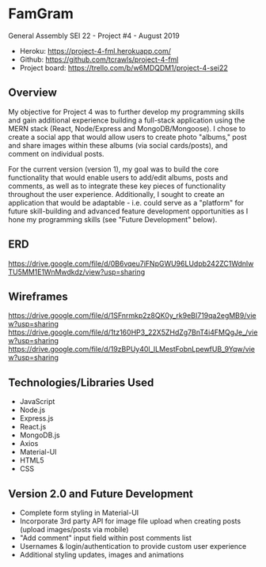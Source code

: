 # FamGram

General Assembly SEI 22 - Project #4 - August 2019
  * Heroku: https://project-4-fml.herokuapp.com/
  * Github: https://github.com/tcrawls/project-4-fml
  * Project board: https://trello.com/b/w6MDQDM1/project-4-sei22
  

## Overview

My objective for Project 4 was to further develop my programming skills and gain additional experience building a full-stack application using the MERN stack (React, Node/Express and MongoDB/Mongoose). I chose to create a social app that would allow users to create photo "albums," post and share images within these albums (via social cards/posts), and comment on individual posts.

For the current version (version 1), my goal was to build the core functionality that would enable users to add/edit albums, posts and comments, as well as to integrate these key pieces of functionality throughout the user experience. Additionally, I sought to create an application that would be adaptable - i.e. could serve as a "platform" for future skill-building and advanced feature development opportunities as I hone my programming skills (see "Future Development" below).

## ERD
https://drive.google.com/file/d/0B6vqeu7iFNpGWU96LUdpb242ZC1WdnlwTU5MM1E1WnMwdkdz/view?usp=sharing

## Wireframes
https://drive.google.com/file/d/1SFnrmkp2z8QK0y_rk9eBI719qa2egMB9/view?usp=sharing
https://drive.google.com/file/d/1tz160HP3_22X5ZHdZg7BnT4i4FMQgJe_/view?usp=sharing
https://drive.google.com/file/d/19zBPUy40l_ILMestFobnLpewfUB_9Yqw/view?usp=sharing

## Technologies/Libraries Used

  * JavaScript
  * Node.js
  * Express.js
  * React.js
  * MongoDB.js
  * Axios
  * Material-UI
  * HTML5
  * CSS

## Version 2.0 and Future Development

  * Complete form styling in Material-UI
  * Incorporate 3rd party API for image file upload when creating posts (upload images/posts via mobile)
  * "Add comment" input field within post comments list
  * Usernames & login/authentication to provide custom user experience
  * Additional styling updates, images and animations
